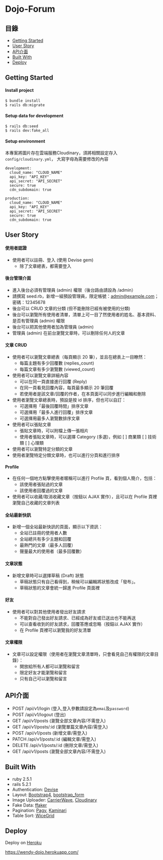 # Dojo-Forum
## 目錄
* [Getting Started](#getting-started)
* [User Story](#user-story)
* [API介面](#api介面)
* [Built With](#built-with)
* [Deploy](#deploy)

## Getting Started
#### Install project
```
$ bundle install
$ rails db:migrate
```
#### Setup data for development
```
$ rails db:seed
$ rails dev:fake_all
```
#### Setup environment
本專案將圖片存在雲端服務Cloudinary，須將相關設定存入`config/cloudinary.yml`，
大寫字母為需要修改的內容
```
development:
  cloud_name: "CLOUD_NAME"
  api_key: "API_KEY"
  api_secret: "API_SECRET"
  secure: true
  cdn_subdomain: true

production:
  cloud_name: "CLOUD_NAME"
  api_key: "API_KEY"
  api_secret: "API_SECRET"
  secure: true
  cdn_subdomain: true
```


## User Story
#### 使用者認證
* 使用者可以註冊、登入 (使用 Devise gem)
  * 除了文章總表，都需要登入

#### 後台管理介面
* 進入後台必須有管理員 (admin) 權限（後台路由請設為 /admin）
* 請撰寫 seed.rb，新增一組預設管理員，限定帳號：admin@example.com；密碼：12345678
* 後台可以 CRUD 文章的分類 (但不能刪除已經有被使用的分類)
* 後台可以瀏覽所有使用者清單，清單上可一目了然使用者的姓名、基本資料、是否有管理員 (admin) 權限
* 後台可以把其他使用者加為管理員 (admin)
* 管理員 (admin) 在前台瀏覽文章時，可以刪除任何人的文章

#### 文章 CRUD
* 使用者可以瀏覽文章總表（每頁顯示 20 筆），並且在總表上一目瞭然：
  * 每篇主題有多少回覆數 (replies_count)
  * 每篇文章有多少瀏覽數 (viewed_count)
* 使用者可以瀏覽文章詳細內容
  * 可以在同一頁直接進行回覆 (Reply)
  * 在同一頁看見回覆內容，每頁最多顯示 20 筆回覆
  * 若使用者是該文章/回覆的作者，在本頁面可以同步進行編輯和刪除
* 使用者瀏覽文章總表時，預設是按 id 排序，但也可以自訂：
  * 可選擇用「最後回覆時間」排序文章
  * 可選擇用「最多人進行回覆」排序文章
  * 可選擇用最多人瀏覽數排序文章
* 使用者可以張貼文章
  * 張貼文章時，可以附檔上傳一張相片
  * 使用者張貼文章時，可以選擇 Category (多選)，例如 [ ] 商業類 [ ] 技術類 [ ] 心理類
* 使用者可以瀏覽特定分類的文章
* 使用者瀏覽特定分類文章時，也可以進行分頁和進行排序

#### Profile
* 在任何一個地方點擊使用者暱稱可以進行 Profile 頁，看到個人簡介，包括：
  * 該使用者張貼過的文章
  * 該使用者回覆過的文章
* 使用者可以收藏/取消收藏文章（按鈕以 AJAX 實作），且可以在 Profile 頁裡瀏覽自己收藏的文章列表

#### 全站最新快訊
* 新增一個全站最新快訊的頁面，顯示以下資訊：
  * 全站已註冊的使用者人數
  * 全站總共有多少主題和回覆
  * 最熱門的文章（最多人回覆）
  * 聲量最大的使用者（最多回覆數）

#### 文章狀態
* 新增文章時可以選擇草稿 (Draft) 狀態
  * 草稿狀態只有自己看得到，稍候可以編輯將狀態改成「發布」。
  * 草稿狀態的文章會統一歸進 Profile 頁面裡

#### 好友
* 使用者可以對其他使用者發出好友請求
  * 不能對自己發出好友請求、已經成為好友或已送出也不能再送
  * 可以查看收到的好友請求，回覆答應或忽略（按鈕以 AJAX 實作）
  * 在 Profile 頁裡可以瀏覽我的好友清單

#### 文章權限
* 文章可以設定權限（使用者在瀏覽文章清單時，只會看見自己有權限的文章目錄）：
  * 開放給所有人都可以瀏覽和留言
  * 限定好友才能瀏覽和留言
  * 只有自己可以瀏覽和留言

## API介面
* POST /api/v1/login (登入,登入參數請設定為`emai`及`password`) 
* POST /api/v1/logout (登出) 
* GET /api/v1/posts (瀏覽全部文章內容/不需登入) 
* GET /api/v1/posts/:id (瀏覽單篇文章內容/需登入) 
* POST /api/v1/posts (新增文章/需登入) 
* PATCH /api/v1/posts/:id (編輯文章/需登入) 
* DELETE /api/v1/posts/:id (刪除文章/需登入) 
* GET /api/v1/posts (瀏覽全部文章內容/不需登入) 

## Built With
* ruby 2.5.1
* rails 5.2.1
* Authentication: [Devise](https://github.com/plataformatec/devise)
* Layout: [Bootstrap4](https://github.com/twbs/bootstrap-rubygem), [bootstrap_form](https://github.com/bootstrap-ruby/bootstrap_form)
* Image Uploader: [CarrierWave](https://github.com/carrierwaveuploader/carrierwave), [Cloudinary](https://cloudinary.com/)
* Fake Data: [ffaker](https://github.com/ffaker/ffaker)
* Pagination: [Pagy](https://github.com/ddnexus/pagy), [Kaminari](https://github.com/kaminari/kaminari)
* Table Sort: [WiceGrid](https://github.com/patricklindsay/wice_grid)

## Deploy
Deploy on [Heroku](https://www.heroku.com/)

https://wendy-dojo.herokuapp.com/
